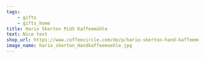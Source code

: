 ```yaml
---
tags:
    - gifts
    - gifts_home
title: Hario Skerton PLUS Kaffeemühle
text: Nice text
shop_url: https://www.coffeecircle.com/de/p/hario-skerton-hand-kaffeemuehle?number=Z005-005-007
image_name: hario_skerton_Handkaffeemuehle.jpg
---
```

